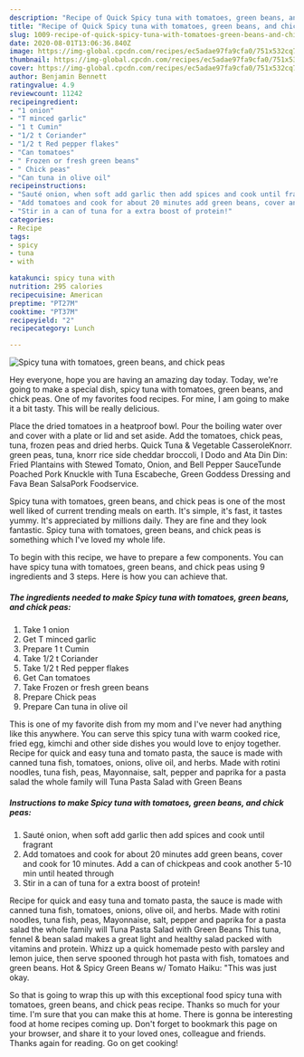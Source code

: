 ```yaml
---
description: "Recipe of Quick Spicy tuna with tomatoes, green beans, and chick peas"
title: "Recipe of Quick Spicy tuna with tomatoes, green beans, and chick peas"
slug: 1009-recipe-of-quick-spicy-tuna-with-tomatoes-green-beans-and-chick-peas
date: 2020-08-01T13:06:36.840Z
image: https://img-global.cpcdn.com/recipes/ec5adae97fa9cfa0/751x532cq70/spicy-tuna-with-tomatoes-green-beans-and-chick-peas-recipe-main-photo.jpg
thumbnail: https://img-global.cpcdn.com/recipes/ec5adae97fa9cfa0/751x532cq70/spicy-tuna-with-tomatoes-green-beans-and-chick-peas-recipe-main-photo.jpg
cover: https://img-global.cpcdn.com/recipes/ec5adae97fa9cfa0/751x532cq70/spicy-tuna-with-tomatoes-green-beans-and-chick-peas-recipe-main-photo.jpg
author: Benjamin Bennett
ratingvalue: 4.9
reviewcount: 11242
recipeingredient:
- "1 onion"
- "T minced garlic"
- "1 t Cumin"
- "1/2 t Coriander"
- "1/2 t Red pepper flakes"
- "Can tomatoes"
- " Frozen or fresh green beans"
- " Chick peas"
- "Can tuna in olive oil"
recipeinstructions:
- "Sauté onion, when soft add garlic then add spices and cook until fragrant"
- "Add tomatoes and cook for about 20 minutes add green beans, cover and cook for 10 minutes. Add a can of chickpeas and cook another 5-10 min until heated through"
- "Stir in a can of tuna for a extra boost of protein!"
categories:
- Recipe
tags:
- spicy
- tuna
- with

katakunci: spicy tuna with 
nutrition: 295 calories
recipecuisine: American
preptime: "PT27M"
cooktime: "PT37M"
recipeyield: "2"
recipecategory: Lunch

---
```



![Spicy tuna with tomatoes, green beans, and chick peas](https://img-global.cpcdn.com/recipes/ec5adae97fa9cfa0/751x532cq70/spicy-tuna-with-tomatoes-green-beans-and-chick-peas-recipe-main-photo.jpg)

Hey everyone, hope you are having an amazing day today. Today, we're going to make a special dish, spicy tuna with tomatoes, green beans, and chick peas. One of my favorites food recipes. For mine, I am going to make it a bit tasty. This will be really delicious.

Place the dried tomatoes in a heatproof bowl. Pour the boiling water over and cover with a plate or lid and set aside. Add the tomatoes, chick peas, tuna, frozen peas and dried herbs. Quick Tuna &amp; Vegetable CasseroleKnorr. green peas, tuna, knorr rice side cheddar broccoli, I Dodo and Ata Din Din: Fried Plantains with Stewed Tomato, Onion, and Bell Pepper SauceTunde Poached Pork Knuckle with Tuna Escabeche, Green Goddess Dressing and Fava Bean SalsaPork Foodservice.

Spicy tuna with tomatoes, green beans, and chick peas is one of the most well liked of current trending meals on earth. It's simple, it's fast, it tastes yummy. It's appreciated by millions daily. They are fine and they look fantastic. Spicy tuna with tomatoes, green beans, and chick peas is something which I've loved my whole life.


To begin with this recipe, we have to prepare a few components. You can have spicy tuna with tomatoes, green beans, and chick peas using 9 ingredients and 3 steps. Here is how you can achieve that.

<!--inarticleads1-->

##### The ingredients needed to make Spicy tuna with tomatoes, green beans, and chick peas:

1. Take 1 onion
1. Get T minced garlic
1. Prepare 1 t Cumin
1. Take 1/2 t Coriander
1. Take 1/2 t Red pepper flakes
1. Get Can tomatoes
1. Take  Frozen or fresh green beans
1. Prepare  Chick peas
1. Prepare Can tuna in olive oil


This is one of my favorite dish from my mom and I&#39;ve never had anything like this anywhere. You can serve this spicy tuna with warm cooked rice, fried egg, kimchi and other side dishes you would love to enjoy together. Recipe for quick and easy tuna and tomato pasta, the sauce is made with canned tuna fish, tomatoes, onions, olive oil, and herbs. Made with rotini noodles, tuna fish, peas, Mayonnaise, salt, pepper and paprika for a pasta salad the whole family will Tuna Pasta Salad with Green Beans 

<!--inarticleads2-->

##### Instructions to make Spicy tuna with tomatoes, green beans, and chick peas:

1. Sauté onion, when soft add garlic then add spices and cook until fragrant
1. Add tomatoes and cook for about 20 minutes add green beans, cover and cook for 10 minutes. Add a can of chickpeas and cook another 5-10 min until heated through
1. Stir in a can of tuna for a extra boost of protein!


Recipe for quick and easy tuna and tomato pasta, the sauce is made with canned tuna fish, tomatoes, onions, olive oil, and herbs. Made with rotini noodles, tuna fish, peas, Mayonnaise, salt, pepper and paprika for a pasta salad the whole family will Tuna Pasta Salad with Green Beans This tuna, fennel &amp; bean salad makes a great light and healthy salad packed with vitamins and protein. Whizz up a quick homemade pesto with parsley and lemon juice, then serve spooned through hot pasta with fish, tomatoes and green beans. Hot &amp; Spicy Green Beans w/ Tomato Haiku: &#34;This was just okay. 

So that is going to wrap this up with this exceptional food spicy tuna with tomatoes, green beans, and chick peas recipe. Thanks so much for your time. I'm sure that you can make this at home. There is gonna be interesting food at home recipes coming up. Don't forget to bookmark this page on your browser, and share it to your loved ones, colleague and friends. Thanks again for reading. Go on get cooking!
